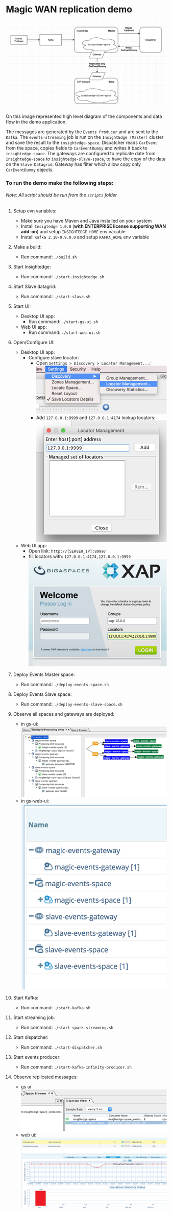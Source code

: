 # Magic WAN replication demo

![](images/diagram_v2.png)

On this image represented high level diagram of the components and data flow in the demo application.
 
The messages are generated by the `Events Producer` and are sent to the `Kafka`.
The `events-streaming` job is run on the `InsightEdge (Master)` cluster and save the result to the `insightedge-space`.
Dispatcher reads `CarEvent` from the space, copies fields to `CarEventDummy` and writes it back to `insightedge-space`.
The gateways are configured to replicate date from `insightedge-space` to `insightedge-slave-space`, to have the copy of the data on the `Slave Datagrid`. 
Gateway has filter which allow copy only `CarEventDummy` objects.

### To run the demo make the following steps:

###### Note: All script should be run from the `scripts` folder

 1. Setup evn variables: 
    - Make sure you have Maven and Java installed on your system
    - Install `Insigtedge 1.0.0` (**with ENTERPRISE license supporting WAN add-on**) and setup `INSIGHTEDGE_HOME` env variable
    - Install `Kafka 2.10-0.9.0.0` and setup `KAFKA_HOME` env variable
 
 1. Make a build: 
    - Run command: `./build.sh`
 
 1. Start Insightedge: 
    - Run command: `./start-insightedge.sh`
    
 1. Start Slave datagrid:
    - Run command: `./start-slave.sh`
    
 1. Start UI:
    - Desktop UI app:
        - Run command: `./start-gs-ui.sh`
    - Web UI app:
        - Run command: `./start-web-ui.sh`
    
 1. Open/Configure UI:
    - Desktop UI app:
        - Configure slave locator:
            - Open `Settings > Discovery > Locator Management...`:
            ![](images/configure_locator_step_1.png)
            - Add `127.0.0.1:9999` and `127.0.0.1:4174` lookup locators:
            ![](images/configure_locator_step_2.png) 
    - Web UI app:
        - Open link: `http://[SERVER_IP]:8099/`
        - fill locators with: `127.0.0.1:4174,127.0.0.1:9999`
        ![](images/web_ui_login.png)
    
    
 1. Deploy Events Master space:
    - Run command: `./deploy-events-space.sh`
    
 1. Deploy Events Slave space:
    - Run command: `./deploy-events-slave-space.sh`
    
 1. Observe all spaces and gateways are deployed:
    - in gs-ui:
    ![](images/deployed_spaces_and_gateways.png)
    - in gs-web-ui:
    ![](images/deployed_spaces_and_gateways_web_ui.png)
    
 1. Start Kafka:
    - Run command: `./start-kafka.sh`
 
 1. Start streaming job:
    - Run command: `./start-spark-streaming.sh`
    
 1. Start dispatcher:
    - Run command: `./start-dispatcher.sh`
 
 1. Start events producer:
    - Run command: `./start-kafka-infinity-producer.sh`
    
 1. Observe replicated messages:
    - gs ui
    ![](images/replicated_messages_2.png)
    - web ui:
    ![](images/replicated_messages_web_ui.png)
    

